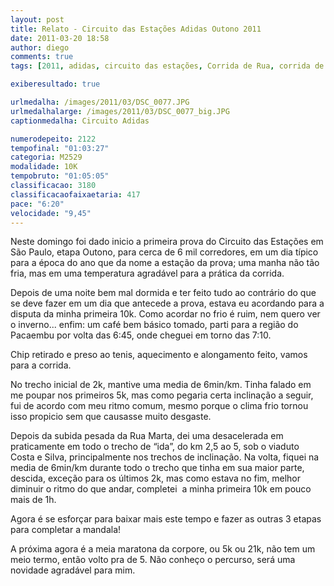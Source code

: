 ```yaml
---
layout: post
title: Relato - Circuito das Estações Adidas Outono 2011
date: 2011-03-20 18:58
author: diego
comments: true
tags: [2011, adidas, circuito das estações, Corrida de Rua, corrida de rua, Pacaembu]

exiberesultado: true

urlmedalha: /images/2011/03/DSC_0077.JPG
urlmedalhalarge: /images/2011/03/DSC_0077_big.JPG
captionmedalha: Circuito Adidas

numerodepeito: 2122
tempofinal: "01:03:27"
categoria: M2529
modalidade: 10K
tempobruto: "01:05:05"
classificacao: 3180
classificacaofaixaetaria: 417
pace: "6:20"
velocidade: "9,45"
---
```


Neste domingo foi dado inicio a primeira prova do Circuito das Estações em São Paulo, etapa Outono, para cerca de 6 mil corredores, em um dia típico para a época do ano que da nome a estação da prova; uma manha não tão fria, mas em uma temperatura agradável para a prática da corrida.

Depois de uma noite bem mal dormida e ter feito tudo ao contrário do que se deve fazer em um dia que antecede a prova, estava eu acordando para a disputa da minha primeira 10k. Como acordar no frio é ruim, nem quero ver o inverno... enfim: um café bem básico tomado, parti para a região do Pacaembu por volta das 6:45, onde cheguei em torno das 7:10.

<!--more-->

Chip retirado e preso ao tenis, aquecimento e alongamento feito, vamos para a corrida.

No trecho inicial de 2k, mantive uma media de 6min/km. Tinha falado em me poupar nos primeiros 5k, mas como pegaria certa inclinação a seguir, fui de acordo com meu ritmo comum, mesmo porque o clima frio tornou isso propicio sem que causasse muito desgaste.

Depois da subida pesada da Rua Marta, dei uma desacelerada em praticamente em todo o trecho de “ida”, do km 2,5 ao 5, sob o viaduto Costa e Silva, principalmente nos trechos de inclinação. Na volta, fiquei na media de 6min/km durante todo o trecho que tinha em sua maior parte, descida, exceção para os últimos 2k, mas como estava no fim, melhor diminuir o ritmo do que andar, completei  a minha primeira 10k em pouco mais de 1h.

Agora é se esforçar para baixar mais este tempo e fazer as outras 3 etapas para completar a mandala!

A próxima agora é a meia maratona da corpore, ou 5k ou 21k, não tem um meio termo, então volto pra de 5. Não conheço o percurso, será uma novidade agradável para mim.

